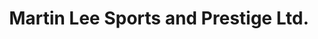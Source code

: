 ---
title: "Martin Lee Sports and Prestige Ltd."
url: /chesterfield/martin-lee-sports-and-prestige-ltd/
shop: Autohaus
---
